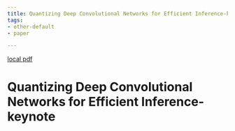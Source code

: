 ```yaml
---
title: Quantizing Deep Convolutional Networks for Efficient Inference-keynote
tags:
- other-default
- paper

---
```


[local pdf](../../../pdfs/Quantizing%20Deep%20Convolutional%20Networks%20for%20Efficient%20Inference-keynote.pdf)

# Quantizing Deep Convolutional Networks for Efficient Inference-keynote
